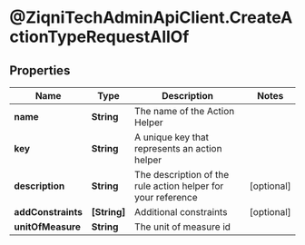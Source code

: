 # @ZiqniTechAdminApiClient.CreateActionTypeRequestAllOf

## Properties

Name | Type | Description | Notes
------------ | ------------- | ------------- | -------------
**name** | **String** | The name of the Action Helper | 
**key** | **String** | A unique key that represents an action helper | 
**description** | **String** | The description of the rule action helper for your reference | [optional] 
**addConstraints** | **[String]** | Additional constraints | [optional] 
**unitOfMeasure** | **String** | The unit of measure id | 


